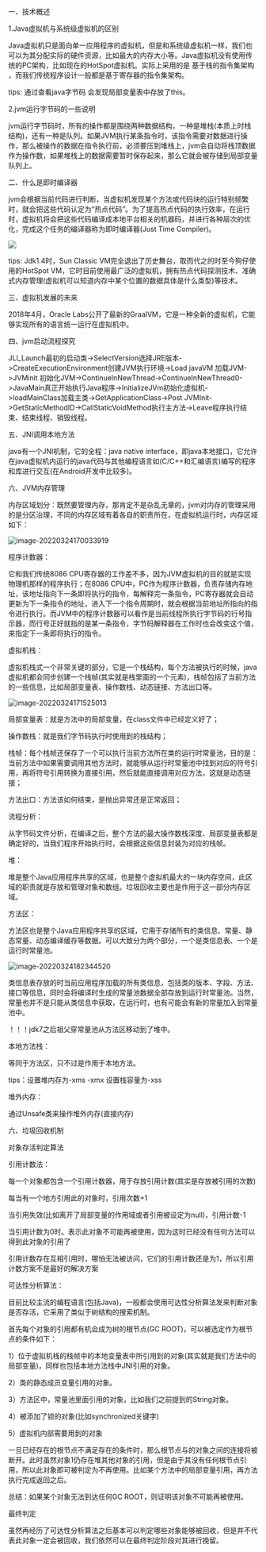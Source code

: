 一、技术概述

1.Java虚拟机与系统级虚拟机的区别

Java虚拟机只是面向单一应用程序的虚拟机，但是和系统级虚拟机一样，我们也可以为其分配实际的硬件资源，比如最大的内存大小等。Java虚拟机没有使用传统的PC架构，比如现在的HotSpot虚拟机。实际上采用的是 基于栈的指令集架构 ，而我们传统程序设计一般都是基于寄存器的指令集架构。

tips: 通过查看java字节码 会发现局部变量表中存放了this。

2.jvm运行字节码的一些说明

jvm运行字节码时，所有的操作都是围绕两种数据结构，一种是堆栈(本质上时栈结构)，还有一种是队列。如果JVM执行某条指令时，该指令需要对数据进行操作，那么被操作的数据在指令执行前，必须要压到堆栈上，jvm会自动将栈顶数据作为操作数，如果堆栈上的数据需要暂时保存起来，那么它就会被存储到局部变量队列上。

二、什么是即时编译器

jvm会根据当前代码进行判断，当虚拟机发现某个方法或代码块的运行特别频繁时，就会把这些代码认定为“热点代码”。为了提高热点代码的执行效率，在运行时，虚拟机将会把这些代码编译成本地平台相关的机器码，并进行各种层次的优化，完成这个任务的编译器称为即时编译器(Just Time Compiler)。

![](C:\Users\ogiso\IdeaProjects\LearningNote\jvm学习笔记\pic\1.jpg)



tips: Jdk1.4时，Sun Classic VM完全退出了历史舞台，取而代之的时至今狗仔使用的HotSpot VM，它时目前使用最广泛的虚拟机，拥有热点代码探测技术、准确式内存管理(虚拟机可以知道内存中某个位置的数据具体是什么类型)等技术。

三、虚拟机发展的未来

2018年4月，Oracle Labs公开了最新的GraalVM，它是一种全新的虚拟机，它能够实现所有的语言统一运行在虚拟机中。

四、jvm启动流程探究

JLI_Launch最初的启动类->SelectVersion选择JRE版本->CreateExecutionEnvironment创建JVM执行环境->Load javaVM 加载JVM->JVMinit 初始化JVM->ContinueInNewThread->ContinueInNewThread0->JavaMain真正开始执行Java程序->InitializeJVm初始化虚拟机->loadMainClass加载主类->GetApplicationClass->Post JVMInit->GetStaticMethodID->CallStaticVoidMethod执行主方法->Leave程序执行结束、结束线程、销毁线程。

五、JNI调用本地方法

java有一个JNI机制，它的全程：java native interface，即java本地接口，它允许在java虚拟机内运行的java代码与其他编程语言如(C/C++和汇编语言)编写的程序和库进行交互(在Android开发中比较多)。

六、JVM内存管理

内存区域划分：既然要管理内存，那肯定不是杂乱无章的，jvm对内存的管理采用的是分区治理，不同的内存区域有着各自的职责所在，在虚拟机运行时，内存区域如下：

![image-20220324170033919](C:\Users\ogiso\IdeaProjects\LearningNote\jvm学习笔记\pic\2.png)

程序计数器：

它和我们传统8086 CPU寄存器的工作差不多，因为JVM虚拟机的目的就是实现物理机那样的程序执行；在8086 CPU中，PC作为程序计数器，负责存储内存地址，该地址指向下一条即将执行的指令，每解释完一条指令，PC寄存器就会自动更新为下一条指令的地址，进入下一个指令周期时，就会根据当前地址所指向的指令进行执行。而JVM中的程序计数器可以看作是当前线程所执行字节码的行号指示器，而行号正好就指的是某一条指令，字节码解释器在工作时也会改变这个值，来指定下一条即将执行的指令。

虚拟机栈：

虚拟机栈式一个非常关键的部分，它是一个栈结构，每个方法被执行的时候，java虚拟机都会同步创建一个栈帧(其实就是栈里面的一个元素)，栈帧包括了当前方法的一些信息，比如局部变量表、操作数栈、动态链接、方法出口等。

![image-20220324171525013](C:\Users\ogiso\IdeaProjects\LearningNote\jvm学习笔记\pic\3.png)

局部变量表：就是方法中的局部变量，在class文件中已经定义好了；

操作数栈：就是我们字节码执行时使用到的栈结构；

栈帧：每个栈帧还保存了一个可以执行当前方法所在类的运行时常量池，目的是：当前方法中如果需要调用其他方法时，就能够从运行时常量池中找到对应的符号引用，再将符号引用转换为直接引用，然后就能直接调用对应方法，这就是动态链接；

方法出口：方法该如何结束，是抛出异常还是正常返回；

流程分析：

从字节码文件分析，在编译之后，整个方法的最大操作数栈深度、局部变量表都是确定好的，当我们程序开始执行时，会根据这些信息封装为对应的栈帧。



堆：

堆是整个Java应用程序共享的区域，也是整个虚拟机最大的一块内存空间，此区域的职责就是存放和管理对象和数组。垃圾回收主要也是作用于这一部分内存区域。



方法区：

方法区也是整个Java应用程序共享的区域，它用于存储所有的类信息、常量、静态常量、动态编译缓存等数据。可以大致分为两个部分，一个是类信息表、一个是运行时常量池。

![image-20220324182344520](C:\Users\ogiso\IdeaProjects\LearningNote\jvm学习笔记\pic\4.png)

类信息表存放的时当前应用程序加载的所有类信息，包括类的版本、字段、方法、接口等信息，同时会将编译时生成的常量池数据全部存放到运行时常量池。当然，常量也并不是只能从类信息中获取，在运行时，也有可能会有新的常量加入到常量池中。

！！！jdk7之后祖父穿常量池从方法区移动到了堆中。



本地方法栈：

等同于方法区，只不过是作用于本地方法。

tips：设置堆内存为-xms -xmx 设置栈容量为-xss



堆外内存：

通过Unsafe类来操作堆外内存(直接内存)



六、垃圾回收机制

对象存活判定算法

引用计数法：

每一个对象都包含一个引用计数器，用于存放引用计数(其实是存放被引用的次数)

每当有一个地方引用此的对象时，引用次数+1

当引用失效(比如离开了局部变量的作用域或者引用被设定为null)，引用计数-1

当引用计数为0时。表示此对象不可能再被使用，因为这时已经没有任何方法可以得到此对象的引用了

引用计数存在互相引用时，哪怕无法被访问，它们的引用计数还是为1，所以引用计数方案不是最好的解决方案

可达性分析算法：

目前比较主流的编程语言(包括Java)，一般都会使用可达性分析算法发来判断对象是否存活，它采用了类似于树结构的搜索机制。

首先每个对象的引用都有机会成为树的根节点(GC ROOT)，可以被选定作为根节点的条件如下：

1）位于虚拟机栈的栈帧中的本地变量表中所引用到的对象(其实就是我们方法中的局部变量)，同样也包括本地方法栈中JNI引用的对象。

2）类的静态成员变量引用的对象。

3）方法区中，常量池里面引用的对象，比如我们之前提到的String对象。

4）被添加了锁的对象(比如synchronized关键字)

5）虚拟机内部需要用到的对象

一旦已经存在的根节点不满足存在的条件时，那么根节点与的对象之间的连接将被断开。此时虽然对象1仍存在堆其他对象的引用，但是由于其没有任何根节点引用，所以此对象即可被判定为不再使用。比如某个方法中的局部变量引用，再方法执行完成返回之后。

总结：如果某个对象无法到达任何GC ROOT，则证明该对象不可能再被使用。



最终判定

虽然再经历了可达性分析算法之后基本可以判定哪些对象能够被回收，但是并不代表此对象一定会被回收，我们依然可以在最终判定阶段对其进行挽留。















